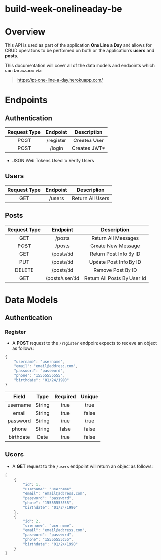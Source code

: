 # build-week-onelineaday-be

# Overview

This API is used as part of the application __One Line a Day__ and allows for CRUD operations to
be performed on both on the application's __users__ and __posts__.

This documentation will cover all of the data models and endpoints which can be access via
> <https://pt-one-line-a-day.herokuapp.com/>

# Endpoints

## Authentication

| Request Type | Endpoint      | Description   |
|:------------:|:-------------:|:-------------:|
| POST         | /register | Creates User  |
| POST         | /login    | Creates JWT*  |

* JSON Web Tokens Used to Verify Users

## Users

| Request Type | Endpoint       | Description           |
|:------------:|:--------------:|:---------------------:|
| GET          | /users         | Return All Users      |

## Posts

| Request Type | Endpoint          | Description                   |
|:------------:|:-----------------:|:-----------------------------:|
| GET          | /posts            | Return All Messages           |
| POST         | /posts            | Create New Message            |
| GET          | /posts/:id        | Return Post Info By ID        |
| PUT          | /posts/:id        | Update Post Info By ID        |
| DELETE       | /posts/:id        | Remove Post By ID             |
| GET          | /posts/user/:id   | Return All Posts By User Id   |

# Data Models

## Authentication

### Register

* A __POST__ request to the `/register` endpoint expects to recieve an object as follows: 

```javascript
{
    "username": "username",
    "email": "email@address.com",
    "password": "password",
    "phone": "15555555555",
    "birthdate": "01/24/1990"
}
```

| Field        | Type      | Required   | Unique     |
|:------------:|:---------:|:----------:|:----------:|
| username     | String    |  true      | true       |
| email        | String    |  true      | false      |
| password     | String    |  true      | true       |
| phone        | String    |  false     | false      |
| birthdate    | Date      |  true      | false      |

## Users

* A __GET__ request to the `/users` endpoint will return an object as follows: 

```javascript
[
    {
        "id": 1,
        "username": "username",
        "email": "email@address.com",
        "password": "password",
        "phone": "15555555555",
        "birthdate": "01/24/1990"
    },
    {
        "id": 2,
        "username": "username",
        "email": "email@address.com",
        "password": "password",
        "phone": "15555555555",
        "birthdate": "01/24/1990"
    }
]
```